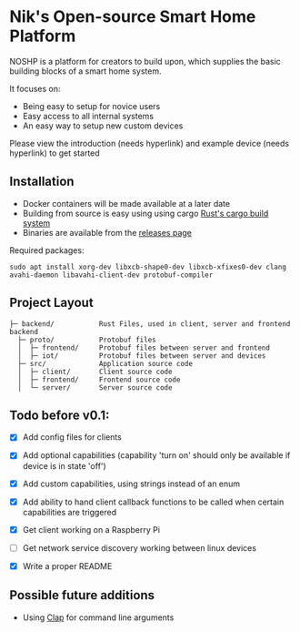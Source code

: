 # Nik's Open-source Smart Home Platform
NOSHP is a platform for creators to build upon, which supplies the basic building blocks of a smart home system.

It focuses on:
- Being easy to setup for novice users
- Easy access to all internal systems
- An easy way to setup new custom devices

Please view the introduction (needs hyperlink) and example device (needs hyperlink) to get started

## Installation
- Docker containers will be made available at a later date
- Building from source is easy using using cargo [Rust's cargo build system](https://doc.rust-lang.org/cargo/getting-started/installation.html)
- Binaries are available from the [releases page](https://github.com/niknik3610/IoT_Platform/releases)

Required packages:
```
sudo apt install xorg-dev libxcb-shape0-dev libxcb-xfixes0-dev clang avahi-daemon libavahi-client-dev protobuf-compiler
```

## Project Layout
    ├─ backend/           Rust Files, used in client, server and frontend backend
      ├─ proto/           Protobuf files
      │  ├─ frontend/     Protobuf files between server and frontend
      │  ├─ iot/          Protobuf files between server and devices
      ├─ src/             Application source code
      │  ├─ client/       Client source code 
      │  ├─ frontend/     Frontend source code
      │  └─ server/       Server source code
    
## Todo before v0.1:
- [X] Add config files for clients
- [X] Add optional capabilities (capability 'turn on' should only be available if device is in state 'off')
- [X] Add custom capabilities, using strings instead of an enum
- [X] Add ability to hand client callback functions to be called when certain capabilities are triggered
- [X] Get client working on a Raspberry Pi
- [ ] Get network service discovery working between linux devices
- [X] Write a proper README


## Possible future additions
- Using [Clap](https://docs.rs/clap/latest/clap/) for command line arguments
